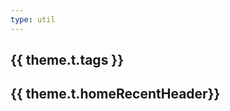 ```yaml
---
type: util
---
```


<script setup>
import HomePageRecent from 'vitepress-sls-blog-tmpl/src/components/home/HomePageRecent.vue'
import HomePageTags from 'vitepress-sls-blog-tmpl/src/components/home/HomePageTags.vue'
import HomeHero from 'vitepress-sls-blog-tmpl/src/components/home/HomeHero.vue'
import { useData } from 'vitepress'
import { data } from './loadPosts.data.js'
import { commonParams } from '../.vitepress/themeLocaleconfig.js'

const { theme } = useData()
</script>

<HomeHero :firstLine="theme.t.heroFirstLine" :secondLine="theme.t.heroSecondLine" />

## {{ theme.t.tags }}

<HomePageTags :allData="data.posts" />

## {{ theme.t.homeRecentHeader}}

<HomePageRecent
  :allData="data.posts"
  :perPage="commonParams.perPage"
/>

